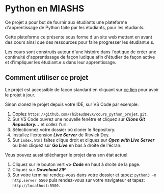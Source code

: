 # Python en MIASHS

Ce projet a pour but de fournir aux étudiants une plateforme 
d'apprentissage de Python faite par les étudiants, pour les étudiants.

Cette plateforme ce présente sous forme d'un site web mettant en avant
des cours ainsi que des ressources pour faire progresser les étudiant.e.s.

Les cours sont construits autour d'une histoire dans l'optique de créer
une continuité d'apprentissage de façon ludique afin d'étudier de façon
active et d'impliquer les étudiant.e.s dans leur apprentissage.

## Comment utiliser ce projet

Le projet est accessible de façon standard en cliquant sur [ce lien](https://thibauddevx.github.io/cours_python_projet/) pour avoir le projet à jour.

Sinon clonez le projet depuis votre IDE, sur VS Code par exemple: 
1. Copiez ```https://github.com/ThibaudDevX/cours_python_projet.git```.
2. Sur VS Code ouvrez une nouvelle fenêtre et cliquez sur ***Clone Git Repository...*** et collez l'url.
3. Sélectionnez votre dossier où cloner le Repository.
4. Installez l'extension ***Live Server*** de Ritwick Dey.
5. Sur ```index.html``` faîtes clique droit et cliquez sur ***Open with Live Server*** ou bien cliquez sur ***Go Live*** en bas à droite de l'écran.

Vous pouvez aussi télécharger le projet dans son état actuel:
1. Cliquez sur le bouton vert ***<> Code*** en haut à droite de la page.
2. Cliquez sur ***Download ZIP***
3. Sur votre terminal rendez-vous dans votre dossier et tapez: ```python3 -m http.server 5500``` puis rendez-vous sur votre navigateur et tapez: ```http://localhost:5500```.
